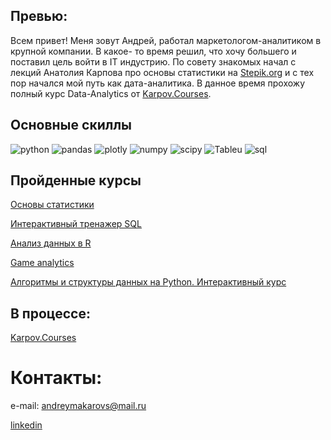 ## Превью:

Всем привет! Меня зовут Андрей, работал маркетологом-аналитиком в крупной компании.
В какое- то время решил, что хочу большего и поставил цель войти в IT индустрию. 
По совету знакомых начал с лекций Анатолия Карпова про основы статистики на [Stepik.org](https://stepik.org/course/76/syllabus) и с тех пор начался мой путь как дата-аналитика.
В данное время прохожу полный курс Data-Analytics от [Karpov.Courses](https://karpov.courses/analytics).


## Основные скиллы

![python](https://camo.githubusercontent.com/a1b2dac5667822ee0d98ae6d799da61987fd1658dfeb4d2ca6e3c99b1535ebd8/68747470733a2f2f696d672e736869656c64732e696f2f62616467652f707974686f6e2d3336373041303f7374796c653d666f722d7468652d6261646765266c6f676f3d707974686f6e266c6f676f436f6c6f723d666664643534)
![pandas](https://camo.githubusercontent.com/f737c8a9e60949e59f80fcca0b0019df76efb3c8ae56d38736bb93e44b447000/68747470733a2f2f696d672e736869656c64732e696f2f62616467652f70616e6461732d2532333135303435382e7376673f7374796c653d666f722d7468652d6261646765266c6f676f3d70616e646173266c6f676f436f6c6f723d7768697465)
![plotly](https://camo.githubusercontent.com/2f9c3edd9ff2d48dd262b930c3f5faf9d5956ae61661f2df1d4c941f143d36c8/68747470733a2f2f696d672e736869656c64732e696f2f62616467652f506c6f746c792d2532333346344637352e7376673f7374796c653d666f722d7468652d6261646765266c6f676f3d706c6f746c79266c6f676f436f6c6f723d7768697465)
![numpy](https://camo.githubusercontent.com/a1c5e9056e3be1e1058d8517b025af60f61f75395a78245776db71a7703aff9c/68747470733a2f2f696d672e736869656c64732e696f2f62616467652f6e756d70792d2532333031333234332e7376673f7374796c653d666f722d7468652d6261646765266c6f676f3d6e756d7079266c6f676f436f6c6f723d7768697465)
![scipy](https://camo.githubusercontent.com/e70497c8ce44be13c11100d9ca6cd835a78ef716df5b4385c44ada096dec357a/68747470733a2f2f696d672e736869656c64732e696f2f62616467652f53636950792d2532333043353541352e7376673f7374796c653d666f722d7468652d6261646765266c6f676f3d7363697079266c6f676f436f6c6f723d257768697465)
![Tableu](https://camo.githubusercontent.com/1b1a1740cefbf2af3fa3573461dfaa66f314a9c10671d00293060d455e1659a3/68747470733a2f2f696d672e736869656c64732e696f2f62616467652f5461626c6561752d4539373632373f7374796c653d666f722d7468652d6261646765266c6f676f3d5461626c656175266c6f676f436f6c6f723d7768697465)
![sql](https://camo.githubusercontent.com/5f7f77c7e7ff5940318d4bf01fa871b289a4ba27f4477975ee97e233ccf8b323/687474703a2f2f696d672e736869656c64732e696f2f62616467652f2d53716c2d3039303930393f7374796c653d666f722d7468652d6261646765266c6f676f3d6d7973716c266c6f676f436f6c6f723d303036343838)


## Пройденные курсы

[Основы статистики](https://stepik.org/course/76/syllabus)

[Интерактивный тренажер SQL](https://stepik.org/course/63054/syllabus)

[Анализ данных в R](https://stepik.org/course/129/syllabus)

[Game analytics](https://www.devtodev.com/education/online-course/certificate/lZoa0al_slW9paazPWvy8w)

[Алгоритмы и структуры данных на Python. Интерактивный курс](https://gb.ru/certificates/891714)

## В процессе:

[Karpov.Courses](https://karpov.courses/analytics)


# Контакты:

e-mail: andreymakarovs@mail.ru

[linkedin](www.linkedin.com/in/andreymkv)
